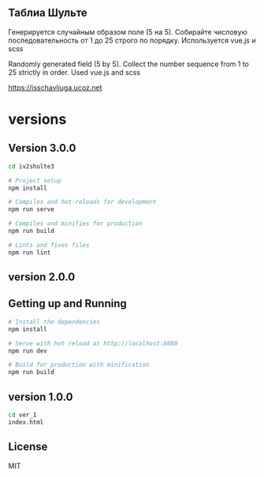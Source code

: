 ## Таблиа Шульте
Генерируется случайным образом поле (5 на 5).
Собирайте числовую последовательность от 1 до 25 строго по порядку.
Используется vue.js и scss

Randomly generated field (5 by 5).
Collect the number sequence from 1 to 25 strictly in order.
Used vue.js and scss

https://isschavliuga.ucoz.net

# versions
## Version 3.0.0

``` bash
cd iv2shulte3

# Project setup
npm install

# Compiles and hot-reloads for development
npm run serve

# Compiles and minifies for production
npm run build

# Lints and fixes files
npm run lint
```
## version 2.0.0
## Getting up and Running

``` bash
# Install the dependencies
npm install

# Serve with hot reload at http://localhost:8080
npm run dev

# Build for production with minification
npm run build
```

## version 1.0.0

``` bash
cd ver_1
index.html
```

## License
MIT
